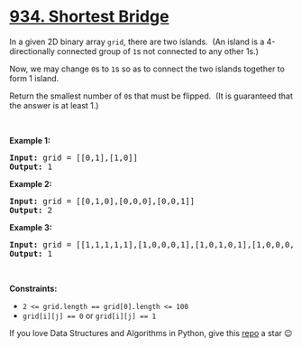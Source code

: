 # [934. Shortest Bridge][title]

<p>In a given 2D binary array <code>grid</code>, there are two islands.  (An island is a 4-directionally connected group of <code>1</code>s not connected to any other 1s.)</p>
<p>Now, we may change <code>0</code>s to <code>1</code>s so as to connect the two islands together to form 1 island.</p>
<p>Return the smallest number of <code>0</code>s that must be flipped.  (It is guaranteed that the answer is at least 1.)</p>
<p> </p>
<p><strong>Example 1:</strong></p>
<pre><strong>Input:</strong> grid = [[0,1],[1,0]]
<strong>Output:</strong> 1
</pre>
<p><strong>Example 2:</strong></p>
<pre><strong>Input:</strong> grid = [[0,1,0],[0,0,0],[0,0,1]]
<strong>Output:</strong> 2
</pre>
<p><strong>Example 3:</strong></p>
<pre><strong>Input:</strong> grid = [[1,1,1,1,1],[1,0,0,0,1],[1,0,1,0,1],[1,0,0,0,1],[1,1,1,1,1]]
<strong>Output:</strong> 1
</pre>
<p> </p>
<p><strong>Constraints:</strong></p>
<ul>
<li><code>2 &lt;= grid.length == grid[0].length &lt;= 100</code></li>
<li><code>grid[i][j] == 0</code> or <code>grid[i][j] == 1</code></li>
</ul>


If you love Data Structures and Algorithms in Python, give this [repo][me] a star :wink:

[title]: https://leetcode.com/problems/shortest-bridge
[me]: https://github.com/bumblebee211196/awesome-python-leetcode